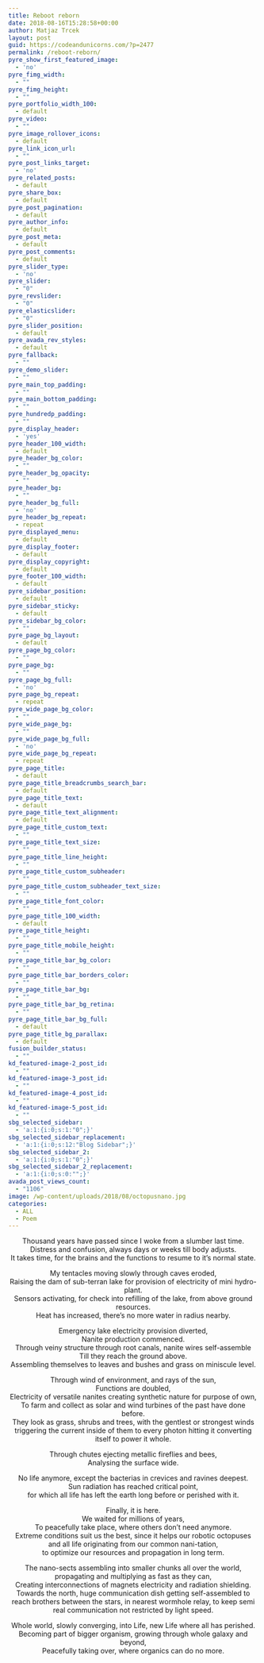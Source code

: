 ```yaml
---
title: Reboot reborn
date: 2018-08-16T15:28:58+00:00
author: Matjaz Trcek
layout: post
guid: https://codeandunicorns.com/?p=2477
permalink: /reboot-reborn/
pyre_show_first_featured_image:
  - 'no'
pyre_fimg_width:
  - ""
pyre_fimg_height:
  - ""
pyre_portfolio_width_100:
  - default
pyre_video:
  - ""
pyre_image_rollover_icons:
  - default
pyre_link_icon_url:
  - ""
pyre_post_links_target:
  - 'no'
pyre_related_posts:
  - default
pyre_share_box:
  - default
pyre_post_pagination:
  - default
pyre_author_info:
  - default
pyre_post_meta:
  - default
pyre_post_comments:
  - default
pyre_slider_type:
  - 'no'
pyre_slider:
  - "0"
pyre_revslider:
  - "0"
pyre_elasticslider:
  - "0"
pyre_slider_position:
  - default
pyre_avada_rev_styles:
  - default
pyre_fallback:
  - ""
pyre_demo_slider:
  - ""
pyre_main_top_padding:
  - ""
pyre_main_bottom_padding:
  - ""
pyre_hundredp_padding:
  - ""
pyre_display_header:
  - 'yes'
pyre_header_100_width:
  - default
pyre_header_bg_color:
  - ""
pyre_header_bg_opacity:
  - ""
pyre_header_bg:
  - ""
pyre_header_bg_full:
  - 'no'
pyre_header_bg_repeat:
  - repeat
pyre_displayed_menu:
  - default
pyre_display_footer:
  - default
pyre_display_copyright:
  - default
pyre_footer_100_width:
  - default
pyre_sidebar_position:
  - default
pyre_sidebar_sticky:
  - default
pyre_sidebar_bg_color:
  - ""
pyre_page_bg_layout:
  - default
pyre_page_bg_color:
  - ""
pyre_page_bg:
  - ""
pyre_page_bg_full:
  - 'no'
pyre_page_bg_repeat:
  - repeat
pyre_wide_page_bg_color:
  - ""
pyre_wide_page_bg:
  - ""
pyre_wide_page_bg_full:
  - 'no'
pyre_wide_page_bg_repeat:
  - repeat
pyre_page_title:
  - default
pyre_page_title_breadcrumbs_search_bar:
  - default
pyre_page_title_text:
  - default
pyre_page_title_text_alignment:
  - default
pyre_page_title_custom_text:
  - ""
pyre_page_title_text_size:
  - ""
pyre_page_title_line_height:
  - ""
pyre_page_title_custom_subheader:
  - ""
pyre_page_title_custom_subheader_text_size:
  - ""
pyre_page_title_font_color:
  - ""
pyre_page_title_100_width:
  - default
pyre_page_title_height:
  - ""
pyre_page_title_mobile_height:
  - ""
pyre_page_title_bar_bg_color:
  - ""
pyre_page_title_bar_borders_color:
  - ""
pyre_page_title_bar_bg:
  - ""
pyre_page_title_bar_bg_retina:
  - ""
pyre_page_title_bar_bg_full:
  - default
pyre_page_title_bg_parallax:
  - default
fusion_builder_status:
  - ""
kd_featured-image-2_post_id:
  - ""
kd_featured-image-3_post_id:
  - ""
kd_featured-image-4_post_id:
  - ""
kd_featured-image-5_post_id:
  - ""
sbg_selected_sidebar:
  - 'a:1:{i:0;s:1:"0";}'
sbg_selected_sidebar_replacement:
  - 'a:1:{i:0;s:12:"Blog Sidebar";}'
sbg_selected_sidebar_2:
  - 'a:1:{i:0;s:1:"0";}'
sbg_selected_sidebar_2_replacement:
  - 'a:1:{i:0;s:0:"";}'
avada_post_views_count:
  - "1106"
image: /wp-content/uploads/2018/08/octopusnano.jpg
categories:
  - ALL
  - Poem
---
```

<p style="text-align: center;">
  Thousand years have passed since I woke from a slumber last time.<br /> Distress and confusion, always days or weeks till body adjusts.<br /> It takes time, for the brains and the functions to resume to it’s normal state.
</p>

<p style="text-align: center;">
  My tentacles moving slowly through caves eroded,<br /> Raising the dam of sub-terran lake for provision of electricity of mini hydro-plant.<br /> Sensors activating, for check into refilling of the lake, from above ground resources.<br /> Heat has increased, there’s no more water in radius nearby.
</p>

<p style="text-align: center;">
  Emergency lake electricity provision diverted,<br /> Nanite production commenced.<br /> Through veiny structure through root canals, nanite wires self-assemble<br /> Till they reach the ground above.<br /> Assembling themselves to leaves and bushes and grass on miniscule level.
</p>

<p style="text-align: center;">
  Through wind of environment, and rays of the sun,<br /> Functions are doubled,<br /> Electricity of versatile nanites creating synthetic nature for purpose of own,<br /> To farm and collect as solar and wind turbines of the past have done before.<br /> They look as grass, shrubs and trees, with the gentlest or strongest winds triggering the current inside of them to every photon hitting it converting itself to power it whole.
</p>

<p style="text-align: center;">
  Through chutes ejecting metallic fireflies and bees,<br /> Analysing the surface wide.
</p>

<p style="text-align: center;">
  No life anymore, except the bacterias in crevices and ravines deepest.<br /> Sun radiation has reached critical point,<br /> for which all life has left the earth long before or perished with it.
</p>

<p style="text-align: center;">
  Finally, it is here.<br /> We waited for millions of years,<br /> To peacefully take place, where others don’t need anymore.<br /> Extreme conditions suit us the best, since it helps our robotic octopuses and all life originating from our common nani-tation,<br /> to optimize our resources and propagation in long term.
</p>

<p style="text-align: center;">
  The nano-sects assembling into smaller chunks all over the world,<br /> propagating and multiplying as fast as they can,<br /> Creating interconnections of magnets electricity and radiation shielding.<br /> Towards the north, huge communication dish getting self-assembled to reach brothers between the stars, in nearest wormhole relay, to keep semi real communication not restricted by light speed.
</p>

<p style="text-align: center;">
  Whole world, slowly converging, into Life, new Life where all has perished.<br /> Becoming part of bigger organism, growing through whole galaxy and beyond,<br /> Peacefully taking over, where organics can do no more.
</p>